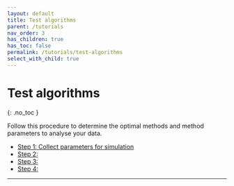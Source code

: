 ```yaml
---
layout: default
title: Test algorithms
parent: /tutorials
nav_order: 3
has_children: true
has_toc: false
permalink: /tutorials/test-algorithms
select_with_child: true
---
```



# Test algorithms
{: .no_toc }

Follow this procedure to determine the optimal methods and method parameters to analyse your data.

* [Step 1: Collect parameters for simulation](collect-simulation-parameters)
* [Step 2: ]()
* [Step 3: ]()
* [Step 4: ]()

---


